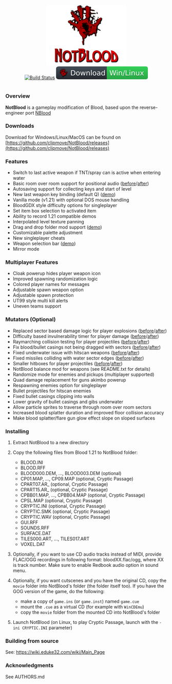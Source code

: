 <p align="center">
  <!-- logo -->
  <a href="https://github.com/clipmove/NotBlood" target="_blank"><img src="https://raw.githubusercontent.com/clipmove/NotBlood/master/.github/workflows/logo.png"></a>
  <br>
  <!-- primary badges -------------------------------------->
  <a href="https://github.com/clipmove/NotBlood/actions/workflows/build.yml" target"_blank"><img src="https://github.com/clipmove/NotBlood/actions/workflows/build.yml/badge.svg?style=flat-square" alt="Build Status"></a>
  <a href="https://github.com/clipmove/NotBlood/releases" target"_blank"><img src="https://raw.githubusercontent.com/clipmove/NotBlood/master/.github/workflows/download.svg?style=flat-square" alt="Github Download"></a>
</p><h1></h1>

### Overview
**NotBlood** is a gameplay modification of Blood, based upon the reverse-engineer port [NBlood](https://github.com/nukeykt/NBlood)

### Downloads
Download for Windows/Linux/MacOS can be found on [https://github.com/clipmove/NotBlood/releases](https://github.com/clipmove/NotBlood/releases)

### Features
* Switch to last active weapon if TNT/spray can is active when entering water
* Basic room over room support for positional audio ([before](https://web.archive.org/web/20220319193715if_/https://files.catbox.moe/qca0k4.mp4)/[after](https://web.archive.org/web/20220514202908if_/https://files.catbox.moe/wq1so4.mp4))
* Autosaving support for collecting keys and start of level
* New last weapon key binding (default Q) ([demo](https://web.archive.org/web/20220319193716if_/https://files.catbox.moe/28cirg.mp4))
* Vanilla mode (v1.21) with optional DOS mouse handling
* BloodGDX style difficulty options for singleplayer
* Set item box selection to activated item
* Ability to record 1.21 compatible demos
* Interpolated level texture panning
* Drag and drop folder mod support ([demo](https://web.archive.org/web/20220514203004if_/https://files.catbox.moe/lb7nxb.mp4))
* Customizable palette adjustment
* New singleplayer cheats
* Weapon selection bar ([demo](https://web.archive.org/web/20220514203005if_/https://files.catbox.moe/0zh37q.mp4))
* Mirror mode

### Multiplayer Features
* Cloak powerup hides player weapon icon
* Improved spawning randomization logic
* Colored player names for messages
* Adjustable spawn weapon option
* Adjustable spawn protection
* UT99 style multi kill alerts
* Uneven teams support

### Mutators (Optional)
* Replaced sector based damage logic for player explosions ([before](https://web.archive.org/web/20220514202656if_/https://files.catbox.moe/h6xcrg.mp4)/[after](https://web.archive.org/web/20220514202724if_/https://files.catbox.moe/35e08d.mp4))
* Difficulty based invulnerability timer for player damage ([before](https://web.archive.org/web/20220319193718if_/https://files.catbox.moe/ucs7gp.mp4)/[after](https://web.archive.org/web/20220514201922if_/https://files.catbox.moe/8hyaqm.mp4))
* Raymarching collision testing for player projectiles ([before](https://web.archive.org/web/20220514202239if_/https://files.catbox.moe/qxtv05.mp4)/[after](https://web.archive.org/web/20220319193719if_/https://files.catbox.moe/vo03ck.mp4))
* Fix blood/bullet casings not being dragged with sectors ([before](https://web.archive.org/web/20220514202751if_/https://files.catbox.moe/4q9rc3.mp4)/[after](https://web.archive.org/web/20220514202840if_/https://files.catbox.moe/7n76gv.mp4))
* Fixed underwater issue with hitscan weapons ([before](https://web.archive.org/web/20220514203003if_/https://files.catbox.moe/k9dxjj.mp4)/[after](https://web.archive.org/web/20220514203004if_/https://files.catbox.moe/gfahdq.mp4))
* Fixed missiles colliding with water sector edges ([before](https://web.archive.org/web/20220514202908if_/https://files.catbox.moe/38t9t8.mp4)/[after](https://web.archive.org/web/20220514202910if_/https://files.catbox.moe/smvi92.mp4))
* Smaller hitboxes for player projectiles ([before](https://web.archive.org/web/20220319193738if_/https://files.catbox.moe/3peiru.mp4)/[after](https://web.archive.org/web/20220514201943if_/https://files.catbox.moe/zso8g4.mp4))
* NotBlood balance mod for weapons (see README.txt for details)
* Randomize mode for enemies and pickups (multiplayer supported)
* Quad damage replacement for guns akimbo powerup
* Respawning enemies option for singleplayer
* Bullet projectiles for hitscan enemies
* Fixed bullet casings clipping into walls
* Lower gravity of bullet casings and gibs underwater
* Allow particle sprites to traverse through room over room sectors
* Increased blood splatter duration and improved floor collision accuracy
* Make blood splatter/flare gun glow effect slope on sloped surfaces
</details>

### Installing
1. Extract NotBlood to a new directory
2. Copy the following files from Blood 1.21 to NotBlood folder:
   * BLOOD.INI
   * BLOOD.RFF
   * BLOOD000.DEM, ..., BLOOD003.DEM (optional)
   * CP01.MAP, ..., CP09.MAP (optional, Cryptic Passage)
   * CPART07.AR_ (optional, Cryptic Passage)
   * CPART15.AR_ (optional, Cryptic Passage)
   * CPBB01.MAP, ..., CPBB04.MAP (optional, Cryptic Passage)
   * CPSL.MAP (optional, Cryptic Passage)
   * CRYPTIC.INI (optional, Cryptic Passage)
   * CRYPTIC.SMK (optional, Cryptic Passage)
   * CRYPTIC.WAV (optional, Cryptic Passage)
   * GUI.RFF
   * SOUNDS.RFF
   * SURFACE.DAT
   * TILES000.ART, ..., TILES017.ART
   * VOXEL.DAT

3. Optionally, if you want to use CD audio tracks instead of MIDI, provide FLAC/OGG recordings in following format: bloodXX.flac/ogg, where XX is track number. Make sure to enable Redbook audio option in sound menu.
4. Optionally, if you want cutscenes and you have the original CD, copy the `movie` folder into NotBlood's folder (the folder itself too).
If you have the GOG version of the game, do the following:
   * make a copy of `game.ins` (or `game.inst`) named `game.cue`
   * mount the `.cue` as a virtual CD (for example with `WinCDEmu`)
   * copy the `movie` folder from the mounted CD into NotBlood's folder
5. Launch NotBlood (on Linux, to play Cryptic Passage, launch with the `-ini CRYPTIC.INI` parameter)
</details>

### Building from source
See: https://wiki.eduke32.com/wiki/Main_Page

### Acknowledgments
  See AUTHORS.md